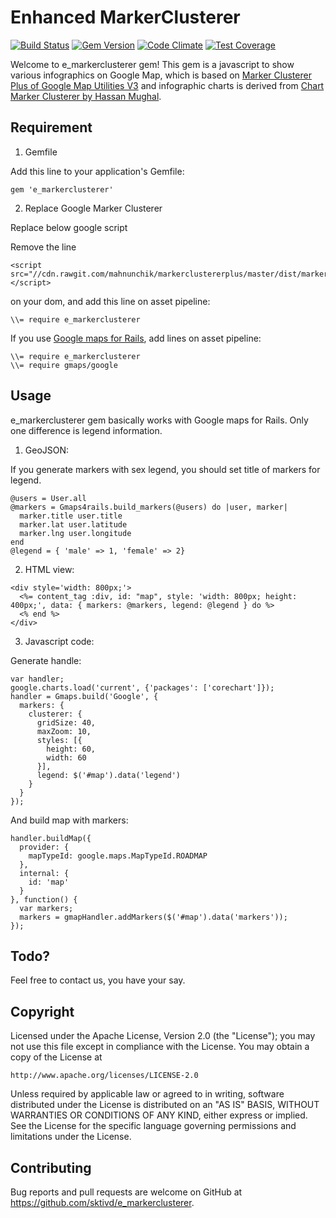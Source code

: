 # Enhanced MarkerClusterer

[![Build Status](https://travis-ci.org/sktivd/e_markerclusterer.svg?branch=master)](https://travis-ci.org/sktivd/e_markerclusterer)
[![Gem Version](https://badge.fury.io/rb/e_markerclusterer.svg)](https://badge.fury.io/rb/e_markerclusterer)
[![Code Climate](https://codeclimate.com/github/sktivd/e_markerclusterer/badges/gpa.svg)](https://codeclimate.com/github/sktivd/e_markerclusterer)
[![Test Coverage](https://codeclimate.com/github/sktivd/e_markerclusterer/badges/coverage.svg)](https://codeclimate.com/github/sktivd/e_markerclusterer/coverage)

Welcome to e_markerclusterer gem! This gem is a javascript to show various infographics on Google Map, which is based on [Marker Clusterer Plus of Google Map Utilities V3](https://github.com/printercu/google-maps-utility-library-v3-read-only/tree/master/markerclustererplus) and infographic charts is derived from [Chart Marker Clusterer by Hassan Mughal](https://github.com/hassanlatif/chart-marker-clusterer).

## Requirement

1) Gemfile

Add this line to your application's Gemfile:

```
gem 'e_markerclusterer'
```

2) Replace Google Marker Clusterer

Replace below google script

Remove the line 

```
<script src="//cdn.rawgit.com/mahnunchik/markerclustererplus/master/dist/markerclusterer.min.js"></script>
```

on your dom, and add this line on asset pipeline:

```
\\= require e_markerclusterer
```

If you use [Google maps for Rails](https://github.com/apneadiving/Google-Maps-for-Rails), add lines on asset pipeline:

```
\\= require e_markerclusterer
\\= require gmaps/google
```

## Usage

e_markerclusterer gem basically works with Google maps for Rails. Only one difference is legend information.

1) GeoJSON:

If you generate markers with sex legend, you should set title of markers for legend.

```
@users = User.all
@markers = Gmaps4rails.build_markers(@users) do |user, marker|
  marker.title user.title
  marker.lat user.latitude
  marker.lng user.longitude
end
@legend = { 'male' => 1, 'female' => 2}
```

2) HTML view:

```
<div style='width: 800px;'>
  <%= content_tag :div, id: "map", style: 'width: 800px; height: 400px;', data: { markers: @markers, legend: @legend } do %>
  <% end %>
</div>
```

3) Javascript code:

Generate handle:

```
var handler;
google.charts.load('current', {'packages': ['corechart']});
handler = Gmaps.build('Google', {
  markers: {
    clusterer: {
      gridSize: 40,
      maxZoom: 10,
      styles: [{
        height: 60,
        width: 60
      }],
      legend: $('#map').data('legend')
    }
  }
});
```

And build map with markers:

```
handler.buildMap({
  provider: {
    mapTypeId: google.maps.MapTypeId.ROADMAP
  },
  internal: {
    id: 'map'
  }
}, function() {
  var markers;
  markers = gmapHandler.addMarkers($('#map').data('markers'));
});
```

## Todo?

Feel free to contact us, you have your say.

## Copyright

Licensed under the Apache License, Version 2.0 (the "License"); you may not use this file except in compliance with the License. You may obtain a copy of the License at

```
http://www.apache.org/licenses/LICENSE-2.0
```

Unless required by applicable law or agreed to in writing, software distributed under the License is distributed on an "AS IS" BASIS, WITHOUT WARRANTIES OR CONDITIONS OF ANY KIND, either express or implied. See the License for the specific language governing permissions and limitations under the License.

## Contributing

Bug reports and pull requests are welcome on GitHub at https://github.com/sktivd/e_markerclusterer.

